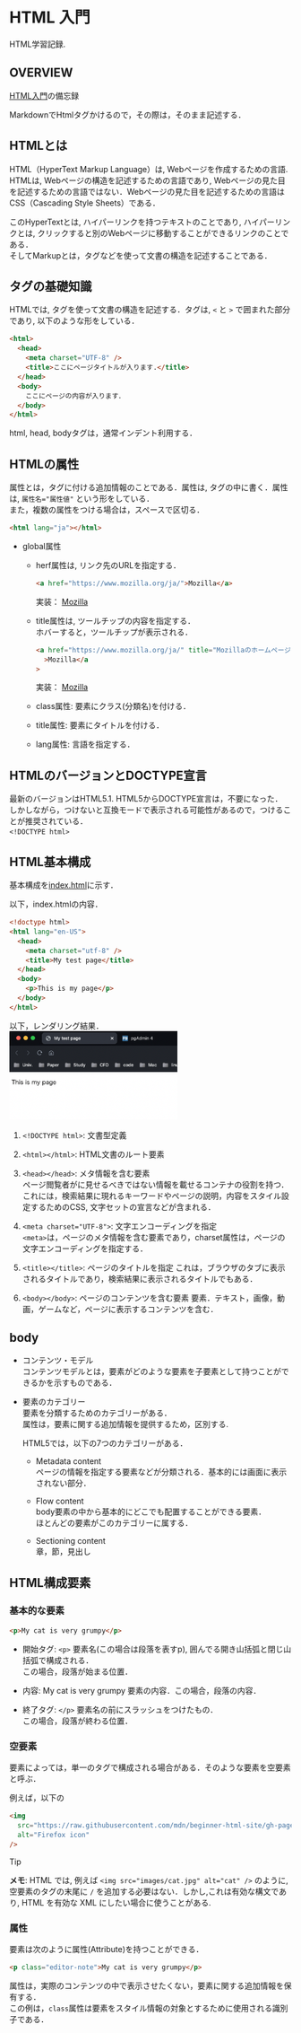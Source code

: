 # HTML 入門

HTML学習記録.

## OVERVIEW

[HTML入門](https://developer.mozilla.org/ja/docs/Learn/HTML/Introduction_to_HTML)の備忘録

MarkdownでHtmlタグかけるので，その際は，そのまま記述する．

## HTMLとは

HTML（HyperText Markup Language）は, Webページを作成するための言語. HTMLは, Webページの構造を記述するための言語であり, Webページの見た目を記述するための言語ではない．Webページの見た目を記述するための言語はCSS（Cascading Style Sheets）である．

このHyperTextとは, ハイパーリンクを持つテキストのことであり, ハイパーリンクとは, クリックすると別のWebページに移動することができるリンクのことである．  
そしてMarkupとは，タグなどを使って文書の構造を記述することである．

## タグの基礎知識

HTMLでは, タグを使って文書の構造を記述する．タグは, `<` と `>` で囲まれた部分であり, 以下のような形をしている．

```html
<html>
  <head>
    <meta charset="UTF-8" />
    <title>ここにページタイトルが入ります.</title>
  </head>
  <body>
    ここにページの内容が入ります．
  </body>
</html>
```

html, head, bodyタグは，通常インデント利用する．

## HTMLの属性

属性とは，タグに付ける追加情報のことである．属性は, タグの中に書く．属性は, `属性名="属性値"` という形をしている．  
また，複数の属性をつける場合は，スペースで区切る．

```html
<html lang="ja"></html>
```

- global属性

  - herf属性は, リンク先のURLを指定する．

    ```html
    <a href="https://www.mozilla.org/ja/">Mozilla</a>
    ```

    実装： <a href="https://www.mozilla.org/ja/">Mozilla</a>

  - title属性は, ツールチップの内容を指定する．  
     ホバーすると，ツールチップが表示される．

    ```html
    <a href="https://www.mozilla.org/ja/" title="Mozillaのホームページ"
      >Mozilla</a
    >
    ```

    実装： <a href="https://www.mozilla.org/ja/" title="Mozillaのホームページ">Mozilla</a>

  - class属性: 要素にクラス(分類名)を付ける．

  - title属性: 要素にタイトルを付ける．

  - lang属性: 言語を指定する．

## HTMLのバージョンとDOCTYPE宣言

最新のバージョンはHTML5.1.
HTML5からDOCTYPE宣言は，不要になった．  
しかしながら，つけないと互換モードで表示される可能性があるので，つけることが推奨されている．  
`<!DOCTYPE html>`

## HTML基本構成

基本構成を[index.html](./index.html)に示す．

以下，index.htmlの内容．

```html
<!doctype html>
<html lang="en-US">
  <head>
    <meta charset="utf-8" />
    <title>My test page</title>
  </head>
  <body>
    <p>This is my page</p>
  </body>
</html>
```

以下，レンダリング結果．  
<img src=./img/index.html.png width=300>

1. `<!DOCTYPE html>`: 文書型定義
2. `<html></html>`: HTML文書のルート要素
3. `<head></head>`: メタ情報を含む要素  
   ページ閲覧者がに見せるべきではない情報を載せるコンテナの役割を持つ．  
   これには，検索結果に現れるキーワードやページの説明，内容をスタイル設定するためのCSS, 文字セットの宣言などが含まれる．

4. `<meta charset="UTF-8">`: 文字エンコーディングを指定  
   `<meta>`は，ページのメタ情報を含む要素であり，charset属性は，ページの文字エンコーディングを指定する．

5. `<title></title>`: ページのタイトルを指定
   これは，ブラウザのタブに表示されるタイトルであり，検索結果に表示されるタイトルでもある．

6. `<body></body>`: ページのコンテンツを含む要素
   要素．テキスト，画像，動画，ゲームなど，ページに表示するコンテンツを含む．

## body

- コンテンツ・モデル  
   コンテンツモデルとは，要素がどのような要素を子要素として持つことができるかを示すものである．

- 要素のカテゴリー  
   要素を分類するためのカテゴリーがある．  
   属性は，要素に関する追加情報を提供するため，区別する.

  HTML5では，以下の7つのカテゴリーがある．

  - Metadata content  
     ページの情報を指定する要素などが分類される．基本的には画面に表示されない部分．

  - Flow content  
     body要素の中から基本的にどこでも配置することができる要素．  
     ほとんどの要素がこのカテゴリーに属する．

  - Sectioning content  
     章，節，見出し

## HTML構成要素

### 基本的な要素

```html
<p>My cat is very grumpy</p>
```

- 開始タグ: `<p>`
  要素名(この場合は段落を表すp), 囲んでる開き山括弧と閉じ山括弧で構成される．  
  この場合，段落が始まる位置．

- 内容: My cat is very grumpy
  要素の内容．この場合，段落の内容．

- 終了タグ: `</p>`
  要素名の前にスラッシュをつけたもの．  
  この場合，段落が終わる位置．

### 空要素

要素によっては，単一のタグで構成される場合がある．そのような要素を空要素と呼ぶ．

例えば，以下の

```html
<img
  src="https://raw.githubusercontent.com/mdn/beginner-html-site/gh-pages/images/firefox-icon.png"
  alt="Firefox icon"
/>
```

> [!TIP]  
> **メモ**: HTML では, 例えば `<img src="images/cat.jpg" alt="cat" />` のように, 空要素のタグの末尾に `/` を追加する必要はない．しかし,これは有効な構文であり, HTML を有効な XML にしたい場合に使うことがある.

### 属性

要素は次のように属性(Attribute)を持つことができる．

```html
<p class="editor-note">My cat is very grumpy</p>
```

属性は，実際のコンテンツの中で表示させたくない，要素に関する追加情報を保有する．  
この例は，`class`属性は要素をスタイル情報の対象とするために使用される識別子である．
